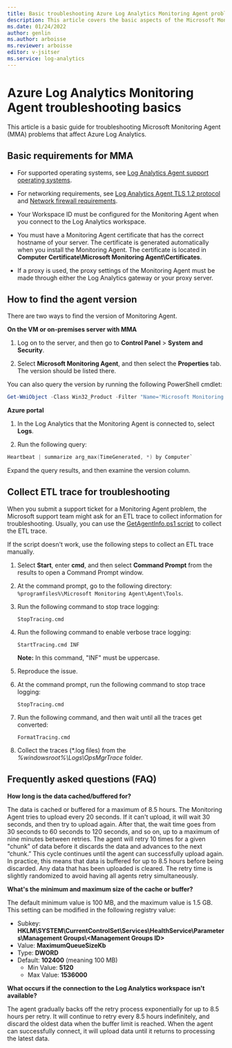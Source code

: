 ```yaml
---
title: Basic troubleshooting Azure Log Analytics Monitoring Agent problems
description: This article covers the basic aspects of the Microsoft Monitoring Agent (MMA) from Azure Log Analytics.
ms.date: 01/24/2022
author: genlin
ms.author: arboisse
ms.reviewer: arboisse
editor: v-jsitser
ms.service: log-analytics
---
```


# Azure Log Analytics Monitoring Agent troubleshooting basics

This article is a basic guide for troubleshooting Microsoft Monitoring Agent (MMA) problems that affect Azure Log Analytics.

## Basic requirements for MMA

- For supported operating systems, see [Log Analytics Agent support operating systems](/azure/azure-monitor/platform/log-analytics-agent#supported-windows-operating-systems).

- For networking requirements, see [Log Analytics Agent TLS 1.2 protocol](/azure/azure-monitor/platform/log-analytics-agent#tls-12-protocol) and [Network firewall requirements](/azure/azure-monitor/platform/log-analytics-agent#network-firewall-requirements).

- Your Workspace ID must be configured for the Monitoring Agent when you connect to the Log Analytics workspace.

- You must have a Monitoring Agent certificate that has the correct hostname of your server. The certificate is generated automatically when you install the Monitoring Agent. The certificate is located in **Computer Certificate\Microsoft Monitoring Agent\Certificates**.

- If a proxy is used, the proxy settings of the Monitoring Agent must be made through either the Log Analytics gateway or your proxy server.

## How to find the agent version

There are two ways to find the version of Monitoring Agent.

**On the VM or on-premises server with MMA**

1. Log on to the server, and then go to **Control Panel** > **System and Security**. 

2. Select **Microsoft Monitoring Agent**, and then select the **Properties** tab. The version should be listed there.

You can also query the version by running the following PowerShell cmdlet:

  ```PowerShell
  Get-WmiObject -Class Win32_Product -Filter "Name='Microsoft Monitoring Agent'" -ComputerName.
  ```

**Azure portal**

1. In the Log Analytics that the Monitoring Agent is connected to, select **Logs**.

1. Run the following query:

 ```PowerShell
Heartbeat | summarize arg_max(TimeGenerated, *) by Computer`
```

Expand the query results, and then examine the version column.

## Collect ETL trace for troubleshooting

When you submit a support ticket for a Monitoring Agent problem, the Microsoft support team might ask for an ETL trace to collect information for troubleshooting. Usually, you can use the [GetAgentInfo.ps1 script](/azure/azure-monitor/agents/agent-windows-troubleshoot) to collect the ETL trace.

If the script doesn't work, use the following steps to collect an ETL trace manually.

1. Select **Start**, enter **cmd**, and then select **Command Prompt** from the results to open a Command Prompt window.

1. At the command prompt, go to the following directory: `%programfiles%\Microsoft Monitoring Agent\Agent\Tools`.

1. Run the following command to stop trace logging:

   `StopTracing.cmd`

1. Run the following command to enable verbose trace logging:

   `StartTracing.cmd INF`

   **Note:** In this command, "INF" must be uppercase.

1. Reproduce the issue.

1. At the command prompt, run the following command to stop trace logging:

   `StopTracing.cmd`

1. Run the following command,  and then wait until all the traces get converted:

   `FormatTracing.cmd`

1. Collect the traces (\*.log files) from the *%windowsroot%\Logs\OpsMgrTrace* folder.

## Frequently asked questions (FAQ)

**How long is the data cached/buffered for?**

The data is cached or buffered for a maximum of 8.5 hours. The Monitoring Agent tries to upload every 20 seconds. If it can't upload, it will wait 30 seconds, and then try to upload again. After that, the wait time goes from 30 seconds to 60 seconds to 120 seconds, and so on, up to a maximum of nine minutes between retries. The agent will retry 10 times for a given "chunk" of data before it discards the data and advances to the next “chunk.” This cycle continues until the agent can successfully upload again. In practice, this means that data is buffered for up to 8.5 hours before being discarded. Any data that has been uploaded is cleared. The retry time is slightly randomized to avoid having all agents retry simultaneously.

**What's the minimum and maximum size of the cache or buffer?**

The default minimum value is 100 MB, and the maximum value is 1.5 GB. This setting can be modified in the following registry value:

- Subkey: **HKLM\SYSTEM\CurrentControlSet\Services\HealthService\Parameters\Management Groups&#92;&lt;Management Groups ID&gt;**
- Value: **MaximumQueueSizeKb**
- Type: **DWORD**
- Default: **102400** (meaning 100 MB)
    - Min Value: **5120**
    - Max Value: **1536000**

**What occurs if the connection to the Log Analytics workspace isn't available?**

The agent gradually backs off the retry process exponentially for up to 8.5 hours per retry. It will continue to retry every 8.5 hours indefinitely, and discard the oldest data when the buffer limit is reached. When the agent can successfully connect, it will upload data until it returns to processing the latest data.
